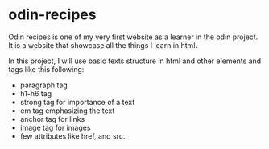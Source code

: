 # odin-recipes

Odin recipes is one of my very first website as a learner in the odin project. It is a website that showcase all the things I learn in html. 

In this project, I will use basic texts structure in html and other elements and tags like this following:

- paragraph tag
- h1-h6 tag 
- strong tag for importance of a text
- em tag emphasizing the text
- anchor tag for links
- image tag for images
- few attributes like href, and src.